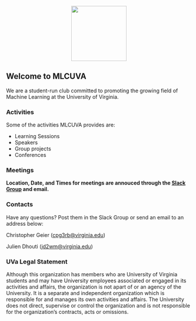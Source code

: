 <p style="text-align:center;"><img src="https://github.com/mlcuva/mlcuva.github.io/blob/master/MLCUVA.Logo_1.png?raw=true" width="150" align="middle"></p>

## Welcome to MLCUVA

We are a student-run club committed to promoting the growing field of Machine Learning at the University of Virginia. 

### Activities

Some of the activities MLCUVA provides are:

- Learning Sessions
- Speakers
- Group projects
- Conferences

### Meetings

**Location, Date, and Times for meetings are annouced through the [Slack Group](mlcuva.slack.com) and email.**

### Contacts

Have any questions? Post them in the Slack Group or send an email to an address below:

Christopher Geier (cpg3rb@virginia.edu)

Julien Dhouti (jd2wm@virginia.edu)

### UVa Legal Statement

Although this organization has members who are University of Virginia students and may have University employees associated or engaged in its activities and affairs, the organization is not apart of or an agency of the University. It is a separate and independent organization which is responsible for and manages its own activities and affairs. The University does not direct, supervise or control the organization and is not responsible for the organization’s contracts, acts or omissions.



